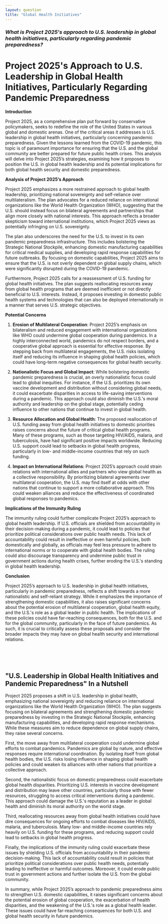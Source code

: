 ```yaml
---
layout: question
title: "Global Health Initiatives"
---
```


### *What is Project 2025's approach to U.S. leadership in global health initiatives, particularly regarding pandemic preparedness?*


# Project 2025's Approach to U.S. Leadership in Global Health Initiatives, Particularly Regarding Pandemic Preparedness

**Introduction**

Project 2025, as a comprehensive plan put forward by conservative policymakers, seeks to redefine the role of the United States in various global and domestic arenas. One of the critical areas it addresses is U.S. leadership in global health initiatives, particularly concerning pandemic preparedness. Given the lessons learned from the COVID-19 pandemic, this topic is of paramount importance for ensuring that the U.S. and the global community are better prepared for future public health crises. This analysis will delve into Project 2025’s strategies, examining how it proposes to position the U.S. in global health leadership and its potential implications for both global health security and domestic preparedness.

**Analysis of Project 2025’s Approach**

Project 2025 emphasizes a more restrained approach to global health leadership, prioritizing national sovereignty and self-reliance over multilateralism. The plan advocates for a reduced reliance on international organizations like the World Health Organization (WHO), suggesting that the U.S. should instead focus on bilateral agreements and partnerships that align more closely with national interests. This approach reflects a broader skepticism toward international institutions, which Project 2025 views as potentially infringing on U.S. sovereignty.

The plan also underscores the need for the U.S. to invest in its own pandemic preparedness infrastructure. This includes bolstering the Strategic National Stockpile, enhancing domestic manufacturing capabilities for critical medical supplies, and developing rapid response capabilities for future outbreaks. By focusing on domestic capabilities, Project 2025 aims to ensure that the U.S. is not overly dependent on global supply chains, which were significantly disrupted during the COVID-19 pandemic.

Furthermore, Project 2025 calls for a reassessment of U.S. funding for global health initiatives. The plan suggests reallocating resources away from global health programs that are deemed inefficient or not directly beneficial to U.S. interests. Instead, it proposes investing in domestic public health systems and technologies that can also be deployed internationally in a manner that serves U.S. strategic objectives.

**Potential Concerns**

1. **Erosion of Multilateral Cooperation**: Project 2025’s emphasis on bilateralism and reduced engagement with international organizations like WHO could undermine global cooperation during pandemics. In a highly interconnected world, pandemics do not respect borders, and a cooperative global approach is essential for effective response. By stepping back from multilateral engagements, the U.S. risks isolating itself and reducing its influence in shaping global health policies, which could have long-term negative consequences for global health security.

2. **Nationalistic Focus and Global Impact**: While bolstering domestic pandemic preparedness is crucial, an overly nationalistic focus could lead to global inequities. For instance, if the U.S. prioritizes its own vaccine development and distribution without considering global needs, it could exacerbate disparities in access to life-saving interventions during a pandemic. This approach could also diminish the U.S.'s moral authority and leadership on the global stage, potentially ceding influence to other nations that continue to invest in global health.

3. **Resource Allocation and Global Health**: The proposed reallocation of U.S. funding away from global health initiatives to domestic priorities raises concerns about the future of critical global health programs. Many of these programs, such as those targeting HIV/AIDS, malaria, and tuberculosis, have had significant positive impacts worldwide. Reducing U.S. support could lead to setbacks in global health progress, particularly in low- and middle-income countries that rely on such funding.

4. **Impact on International Relations**: Project 2025’s approach could strain relations with international allies and partners who view global health as a collective responsibility. By prioritizing bilateral agreements over multilateral cooperation, the U.S. may find itself at odds with other nations that continue to support a more collaborative approach. This could weaken alliances and reduce the effectiveness of coordinated global responses to pandemics.

**Implications of the Immunity Ruling**

The immunity ruling could further complicate Project 2025’s approach to global health leadership. If U.S. officials are shielded from accountability in their decision-making during a pandemic, it could lead to policies that prioritize political considerations over public health needs. This lack of accountability could result in ineffective or even harmful policies, both domestically and globally, as officials may feel less pressure to adhere to international norms or to cooperate with global health bodies. The ruling could also discourage transparency and undermine public trust in government actions during health crises, further eroding the U.S.'s standing in global health leadership.

**Conclusion**

Project 2025’s approach to U.S. leadership in global health initiatives, particularly in pandemic preparedness, reflects a shift towards a more nationalistic and self-reliant strategy. While it emphasizes the importance of strengthening domestic capabilities, it also raises significant concerns about the potential erosion of multilateral cooperation, global health equity, and the U.S.'s role as a global leader in public health. The implications of these policies could have far-reaching consequences, both for the U.S. and for the global community, particularly in the face of future pandemics. As such, it is crucial to critically assess these proposals and consider the broader impacts they may have on global health security and international relations.

<br><br><br>

## <span id="nutshell">"U.S. Leadership in Global Health Initiatives and Pandemic Preparedness" In a Nutshell</span>

Project 2025 proposes a shift in U.S. leadership in global health, emphasizing national sovereignty and reducing reliance on international organizations like the World Health Organization (WHO). The plan suggests focusing on bilateral agreements and strengthening domestic pandemic preparedness by investing in the Strategic National Stockpile, enhancing manufacturing capabilities, and developing rapid response mechanisms. While these measures aim to reduce dependence on global supply chains, they raise several concerns.

First, the move away from multilateral cooperation could undermine global efforts to combat pandemics. Pandemics are global by nature, and effective responses require international coordination. By isolating itself from global health bodies, the U.S. risks losing influence in shaping global health policies and could weaken its alliances with other nations that prioritize a collective approach.

Second, the nationalistic focus on domestic preparedness could exacerbate global health disparities. Prioritizing U.S. interests in vaccine development and distribution may leave other countries, particularly those with fewer resources, struggling to access critical interventions during a pandemic. This approach could damage the U.S.'s reputation as a leader in global health and diminish its moral authority on the world stage.

Third, reallocating resources away from global health initiatives could have dire consequences for ongoing efforts to combat diseases like HIV/AIDS, malaria, and tuberculosis. Many low- and middle-income countries rely heavily on U.S. funding for these programs, and reducing support could lead to setbacks in global health progress.

Finally, the implications of the immunity ruling could exacerbate these issues by shielding U.S. officials from accountability in their pandemic decision-making. This lack of accountability could result in policies that prioritize political considerations over public health needs, potentially leading to ineffective or harmful outcomes. Moreover, it could erode public trust in government actions and further isolate the U.S. from the global community.

In summary, while Project 2025’s approach to pandemic preparedness aims to strengthen U.S. domestic capabilities, it raises significant concerns about the potential erosion of global cooperation, the exacerbation of health disparities, and the weakening of the U.S.'s role as a global health leader. These issues could have far-reaching consequences for both U.S. and global health security in future pandemics.
